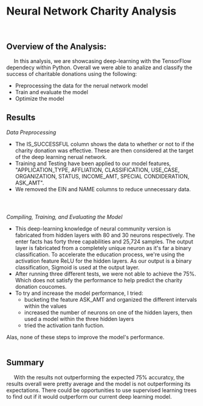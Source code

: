 # Neural Network Charity Analysis<br><br>
## Overview of the Analysis:<br>
&nbsp;&nbsp;&nbsp;&nbsp;&nbsp;In this analysis, we are showcasing deep-learning with the TensorFlow dependecy within Python. Overall we were able to analize and classify the success of charitable donations using the following:<br>
* Preprocessing the data for the nerual network model
* Train and evaluate the model
* Optimize the model
## Results<br>
_Data Preprocessing_
* The IS_SUCCESSFUL column shows the data to whether or not to if the charity donation was effective. These are then considered at the target of the deep learning nerual network.<br>
* Training and Testing have been applied to our model features, "APPLICATION_TYPE, AFFLIATION, CLASSIFICATION, USE_CASE, ORGANIZATION, STATUS, INCOME_AMT, SPECIAL CONDIDERATION, ASK_AMT". 
* We removed the EIN and NAME columns to reduce unnecessary data.<br><br>
#
_Compiling, Training, and Evaluating the Model_<br>
* This deep-learning knowledge of neural community version is fabricated from hidden layers with 80 and 30 neurons respectively.
The enter facts has forty three capabilities and 25,724 samples.
The output layer is fabricated from a completely unique neuron as it's far a binary classification. To accelerate the education process, we're using the activation feature ReLU for the hidden layers. As our output is a binary classification, Sigmoid is used at the output layer.
* After running three different tests, we were not able to achieve the 75%. Which does not satisfy the performance to help predict the charity donation coucomes.
* To try and increase the model performance, I tried:
     - bucketing the feature ASK_AMT and organized the different intervals within the values
     - increased the number of neurons on one of the hidden layers, then used a model within the three hidden layers
     - tried the activation tanh fuction.<br>

Alas, none of these steps to improve the model's performance.<br>
<br>
## Summary<br>
&nbsp;&nbsp;&nbsp;&nbsp;&nbsp;With the results not outperforming the expected 75% accuratcy, the results overall were pretty average and the model is not outperforming its expectations. There could be opportunities to use supervised learning trees to find out if it would outperform our current deep learning model.
  
